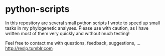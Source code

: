 python-scripts
==============

In this repository are several small python scripts I wrote to speed up small tasks in my phylogenetic analyses.
Please use with caution, as I have written most of them very quickly and without much testing!

Feel free to contact me with questions, feedback, suggestions, ...
http://reslp.tumblr.com
